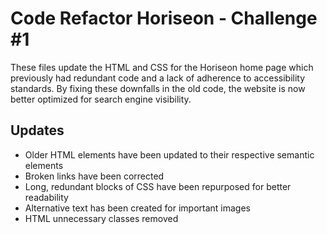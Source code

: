 # Code Refactor Horiseon - Challenge #1

These files update the HTML and CSS for the Horiseon home page which previously had redundant code and a lack of adherence to accessibility standards. By fixing
these downfalls in the old code, the website is now better optimized for search engine visibility.

## Updates
- Older HTML elements have been updated to their respective semantic elements
- Broken links have been corrected
- Long, redundant blocks of CSS have been repurposed for better readability
- Alternative text has been created for important images
- HTML unnecessary classes removed
